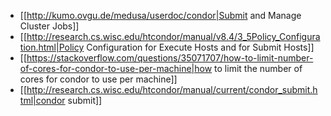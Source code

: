   * [[http://kumo.ovgu.de/medusa/userdoc/condor|Submit and Manage Cluster Jobs]]
  * [[http://research.cs.wisc.edu/htcondor/manual/v8.4/3_5Policy_Configuration.html|Policy Configuration for Execute Hosts and for Submit Hosts]]
  * [[https://stackoverflow.com/questions/35071707/how-to-limit-number-of-cores-for-condor-to-use-per-machine|how to limit the number of cores for condor to use per machine]]
  * [[http://research.cs.wisc.edu/htcondor/manual/current/condor_submit.html|condor submit]]